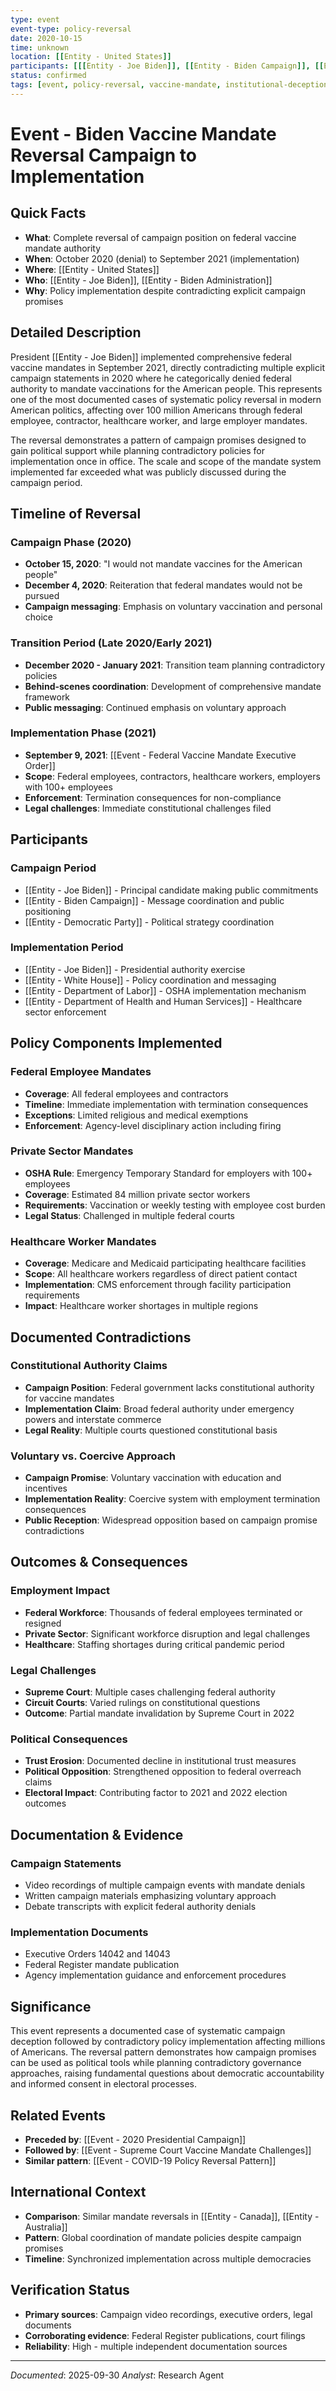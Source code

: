 ```yaml
---
type: event
event-type: policy-reversal
date: 2020-10-15
time: unknown
location: [[Entity - United States]]
participants: [[[Entity - Joe Biden]], [[Entity - Biden Campaign]], [[Entity - White House]], [[Entity - Department of Labor]]]
status: confirmed
tags: [event, policy-reversal, vaccine-mandate, institutional-deception]
---
```


# Event - Biden Vaccine Mandate Reversal Campaign to Implementation

## Quick Facts
- **What**: Complete reversal of campaign position on federal vaccine mandate authority
- **When**: October 2020 (denial) to September 2021 (implementation)
- **Where**: [[Entity - United States]]
- **Who**: [[Entity - Joe Biden]], [[Entity - Biden Administration]]
- **Why**: Policy implementation despite contradicting explicit campaign promises

## Detailed Description
President [[Entity - Joe Biden]] implemented comprehensive federal vaccine mandates in September 2021, directly contradicting multiple explicit campaign statements in 2020 where he categorically denied federal authority to mandate vaccinations for the American people. This represents one of the most documented cases of systematic policy reversal in modern American politics, affecting over 100 million Americans through federal employee, contractor, healthcare worker, and large employer mandates.

The reversal demonstrates a pattern of campaign promises designed to gain political support while planning contradictory policies for implementation once in office. The scale and scope of the mandate system implemented far exceeded what was publicly discussed during the campaign period.

## Timeline of Reversal
### Campaign Phase (2020)
- **October 15, 2020**: "I would not mandate vaccines for the American people"
- **December 4, 2020**: Reiteration that federal mandates would not be pursued
- **Campaign messaging**: Emphasis on voluntary vaccination and personal choice

### Transition Period (Late 2020/Early 2021)
- **December 2020 - January 2021**: Transition team planning contradictory policies
- **Behind-scenes coordination**: Development of comprehensive mandate framework
- **Public messaging**: Continued emphasis on voluntary approach

### Implementation Phase (2021)
- **September 9, 2021**: [[Event - Federal Vaccine Mandate Executive Order]]
- **Scope**: Federal employees, contractors, healthcare workers, employers with 100+ employees
- **Enforcement**: Termination consequences for non-compliance
- **Legal challenges**: Immediate constitutional challenges filed

## Participants
### Campaign Period
- [[Entity - Joe Biden]] - Principal candidate making public commitments
- [[Entity - Biden Campaign]] - Message coordination and public positioning
- [[Entity - Democratic Party]] - Political strategy coordination

### Implementation Period
- [[Entity - Joe Biden]] - Presidential authority exercise
- [[Entity - White House]] - Policy coordination and messaging
- [[Entity - Department of Labor]] - OSHA implementation mechanism
- [[Entity - Department of Health and Human Services]] - Healthcare sector enforcement

## Policy Components Implemented
### Federal Employee Mandates
- **Coverage**: All federal employees and contractors
- **Timeline**: Immediate implementation with termination consequences
- **Exceptions**: Limited religious and medical exemptions
- **Enforcement**: Agency-level disciplinary action including firing

### Private Sector Mandates
- **OSHA Rule**: Emergency Temporary Standard for employers with 100+ employees
- **Coverage**: Estimated 84 million private sector workers
- **Requirements**: Vaccination or weekly testing with employee cost burden
- **Legal Status**: Challenged in multiple federal courts

### Healthcare Worker Mandates
- **Coverage**: Medicare and Medicaid participating healthcare facilities
- **Scope**: All healthcare workers regardless of direct patient contact
- **Implementation**: CMS enforcement through facility participation requirements
- **Impact**: Healthcare worker shortages in multiple regions

## Documented Contradictions
### Constitutional Authority Claims
- **Campaign Position**: Federal government lacks constitutional authority for vaccine mandates
- **Implementation Claim**: Broad federal authority under emergency powers and interstate commerce
- **Legal Reality**: Multiple courts questioned constitutional basis

### Voluntary vs. Coercive Approach
- **Campaign Promise**: Voluntary vaccination with education and incentives
- **Implementation Reality**: Coercive system with employment termination consequences
- **Public Reception**: Widespread opposition based on campaign promise contradictions

## Outcomes & Consequences
### Employment Impact
- **Federal Workforce**: Thousands of federal employees terminated or resigned
- **Private Sector**: Significant workforce disruption and legal challenges
- **Healthcare**: Staffing shortages during critical pandemic period

### Legal Challenges
- **Supreme Court**: Multiple cases challenging federal authority
- **Circuit Courts**: Varied rulings on constitutional questions
- **Outcome**: Partial mandate invalidation by Supreme Court in 2022

### Political Consequences
- **Trust Erosion**: Documented decline in institutional trust measures
- **Political Opposition**: Strengthened opposition to federal overreach claims
- **Electoral Impact**: Contributing factor to 2021 and 2022 election outcomes

## Documentation & Evidence
### Campaign Statements
- Video recordings of multiple campaign events with mandate denials
- Written campaign materials emphasizing voluntary approach
- Debate transcripts with explicit federal authority denials

### Implementation Documents
- Executive Orders 14042 and 14043
- Federal Register mandate publication
- Agency implementation guidance and enforcement procedures

## Significance
This event represents a documented case of systematic campaign deception followed by contradictory policy implementation affecting millions of Americans. The reversal pattern demonstrates how campaign promises can be used as political tools while planning contradictory governance approaches, raising fundamental questions about democratic accountability and informed consent in electoral processes.

## Related Events
- **Preceded by**: [[Event - 2020 Presidential Campaign]]
- **Followed by**: [[Event - Supreme Court Vaccine Mandate Challenges]]
- **Similar pattern**: [[Event - COVID-19 Policy Reversal Pattern]]

## International Context
- **Comparison**: Similar mandate reversals in [[Entity - Canada]], [[Entity - Australia]]
- **Pattern**: Global coordination of mandate policies despite campaign promises
- **Timeline**: Synchronized implementation across multiple democracies

## Verification Status
- **Primary sources**: Campaign video recordings, executive orders, legal documents
- **Corroborating evidence**: Federal Register publications, court filings
- **Reliability**: High - multiple independent documentation sources

---
*Documented*: 2025-09-30
*Analyst*: Research Agent